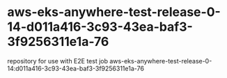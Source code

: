 # aws-eks-anywhere-test-release-0-14-d011a416-3c93-43ea-baf3-3f9256311e1a-76
repository for use with E2E test job aws-eks-anywhere-test-release-0-14:d011a416-3c93-43ea-baf3-3f9256311e1a-76
